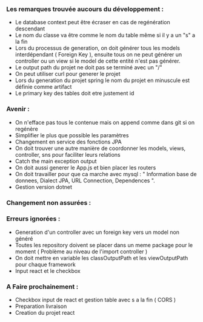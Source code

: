 ### Les remarques trouvée aucours du développement :
- Le database context peut être écraser en cas de regénération descendant
- Le nom du classe va être comme le nom du table même si il y a un "s" a la fin
- Lors du processus de generation, on doit générer tous les models interdépendant ( Foreign Key ), ensuite tous on ne peut générer un controller ou un view si le model de cette entité n'est pas générer.
- Le output path du projet ne doit pas se terminé avec un "/"
- On peut utiliser curl pour generer le projet 
- Lors du generation du projet spring le nom du projet en minuscule est définie comme artifact
- Le primary key des tables doit etre justement id

### Avenir :
- On n'efface pas tous le contenue mais on append comme dans git si on regénère
- Simplifier le plus que possible les paramètres
- Changement en service des fonctions JPA
- On doit trouver une autre manière de coordonner les models, views, controller, sns pour faciliter leurs relations
- Catch the main exception output 
- On doit aussi generer le App.js et bien placer les routers
- On doit travailler pour que ca marche avec mysql : " Information base de donnees, Dialect JPA, URL Connection, Dependences ".
- Gestion version dotnet

### Changement non assurées :

### Erreurs ignorées :
- Generation d'un controller avec un foreign key vers un model non généré
- Toutes les repository doivent se placer dans un meme package pour le moment ( Problème au niveau de l'import controller )
- On doit mettre en variable les classOutputPath et les viewOutputPath pour chaque framework
- Input react et le checkbox

### A Faire prochainement :
- Checkbox input de react et gestion table avec s a la fin ( CORS )
- Preparation livraison
- Creation du projet react
